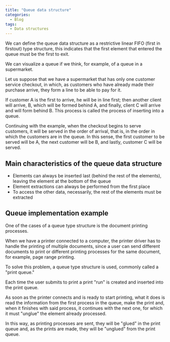 ```yaml
---
title: "Queue data structure"
categories:
  - Blog
tags:
  - Data structures
---
```

We can define the queue data structure as a restrictive linear FIFO (first in firstout) type structure, this indicates that the first element that entered the queue must be the first to exit.

We can visualize a queue if we think, for example, of a queue in a supermarket. 

Let us suppose that we have a supermarket that has only one customer service checkout, in which, as customers who have already made their purchase arrive, they form a line to be able to pay for it. 

If customer A is the first to arrive, he will be in line first; then another client will arrive, B, which will be formed behind A, and finally, client C will arrive and will form behind B. This process is called the process of inserting into a queue.

Continuing with the example, when the checkout begins to serve customers, it will be served in the order of arrival, that is, in the order in which the customers are in the queue. In this sense, the first customer to be served will be A, the next customer will be B, and lastly, customer C will be served. 

<h2> Main characteristics of the queue data structure</h2> 

<ul>

<li>Elements can always be inserted last (behind the rest of the elements), leaving the element at the bottom of the queue</li>

<li>Element extractions can always be performed from the first place</li>

<li>To access the other data, necessarily, the rest of the elements must be extracted</li>

</ul>

<h2>Queue implementation example</h2> 

One of the cases of a queue type structure is the document printing processes. 

When we have a printer connected to a computer, the printer driver has to handle the printing of multiple documents, since a user can send different documents to print or different printing processes for the same document, for example, page range printing. 

To solve this problem, a queue type structure is used, commonly called a "print queue."

Each time the user submits to print a print "run" is created and inserted into the print queue.

As soon as the printer connects and is ready to start printing, what it does is read the information from the first process in the queue, make the print and, when it finishes with said process, it continues with the next one, for which it must "unglue" the element already processed. 

In this way, as printing processes are sent, they will be "glued" in the print queue and, as the prints are made, they will be "unglued" from the print queue.